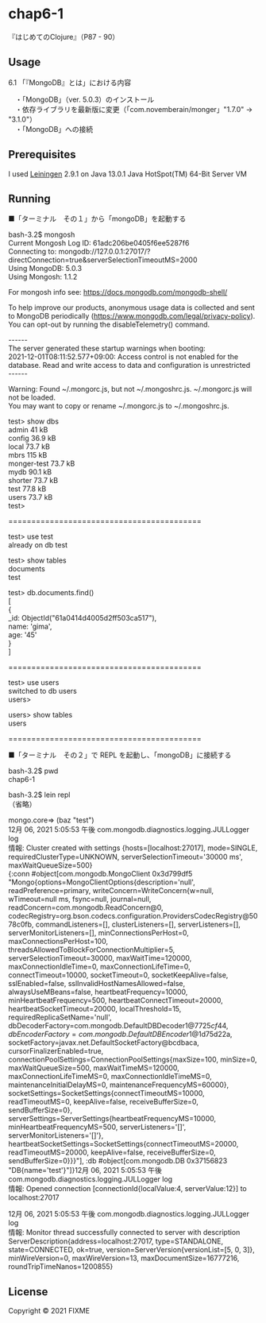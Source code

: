 # chap6-1

『はじめてのClojure』（P87 - 90）

## Usage

6.1 「『MongoDB』とは」における内容<br>

　・「MongoDB」（ver. 5.0.3）のインストール<br>
　・依存ライブラリを最新版に変更（「com.novemberain/monger」"1.7.0" -> "3.1.0"）<br>
　・「MongoDB」への接続<br>


## Prerequisites

I used [Leiningen][1] 2.9.1 on Java 13.0.1 Java HotSpot(TM) 64-Bit Server VM<br>

[1]: https://github.com/technomancy/leiningen<br>


## Running


■「ターミナル　その１」から「mongoDB」を起動する

bash-3.2$ mongosh<br>
Current Mongosh Log ID:	61adc206be0405f6ee5287f6<br>
Connecting to:		mongodb://127.0.0.1:27017/?directConnection=true&serverSelectionTimeoutMS=2000<br>
Using MongoDB:		5.0.3<br>
Using Mongosh:		1.1.2<br>

For mongosh info see: https://docs.mongodb.com/mongodb-shell/<br>


To help improve our products, anonymous usage data is collected and sent to MongoDB periodically (https://www.mongodb.com/legal/privacy-policy).<br>
You can opt-out by running the disableTelemetry() command.<br>

------<br>
   The server generated these startup warnings when booting:<br>
   2021-12-01T08:11:52.577+09:00: Access control is not enabled for the database. Read and write access to data and configuration is unrestricted<br>
------<br>

Warning: Found ~/.mongorc.js, but not ~/.mongoshrc.js. ~/.mongorc.js will not be loaded.<br>
  You may want to copy or rename ~/.mongorc.js to ~/.mongoshrc.js.<br>


test> show dbs<br>
admin          41 kB<br>
config       36.9 kB<br>
local        73.7 kB<br>
mbrs          115 kB<br>
monger-test  73.7 kB<br>
mydb         90.1 kB<br>
shorter      73.7 kB<br>
test         77.8 kB<br>
users        73.7 kB<br>
test><br>

==========================================<br>

test> use test<br>
already on db test<br>

test> show tables<br>
documents<br>
test<br>

test> db.documents.find()<br>
[<br>
  {<br>
    _id: ObjectId("61a0414d4005d2ff503ca517"),<br>
    name: 'gima',<br>
    age: '45'<br>
  }<br>
]<br>

==========================================<br>

test> use users<br>
switched to db users<br>
users><br>

users> show tables<br>
users<br>

==========================================<br>


■「ターミナル　その２」で REPL を起動し、「mongoDB」に接続する<br>

bash-3.2$ pwd<br>
chap6-1<br>

bash-3.2$ lein repl<br>
（省略）<br>

mongo.core=> (baz "test")<br>
12月 06, 2021 5:05:53 午後 com.mongodb.diagnostics.logging.JULLogger log<br>
情報: Cluster created with settings {hosts=[localhost:27017], mode=SINGLE, requiredClusterType=UNKNOWN, serverSelectionTimeout='30000 ms', maxWaitQueueSize=500}<br>
{:conn #object[com.mongodb.MongoClient 0x3d799df5 "Mongo{options=MongoClientOptions{description='null', readPreference=primary, writeConcern=WriteConcern{w=null, wTimeout=null ms, fsync=null, journal=null, readConcern=com.mongodb.ReadConcern@0, codecRegistry=org.bson.codecs.configuration.ProvidersCodecRegistry@5078c0fb, commandListeners=[], clusterListeners=[], serverListeners=[], serverMonitorListeners=[], minConnectionsPerHost=0, maxConnectionsPerHost=100, threadsAllowedToBlockForConnectionMultiplier=5, serverSelectionTimeout=30000, maxWaitTime=120000, maxConnectionIdleTime=0, maxConnectionLifeTime=0, connectTimeout=10000, socketTimeout=0, socketKeepAlive=false, sslEnabled=false, sslInvalidHostNamesAllowed=false, alwaysUseMBeans=false, heartbeatFrequency=10000, minHeartbeatFrequency=500, heartbeatConnectTimeout=20000, heartbeatSocketTimeout=20000, localThreshold=15, requiredReplicaSetName='null', dbDecoderFactory=com.mongodb.DefaultDBDecoder$1@7725cf44, dbEncoderFactory=com.mongodb.DefaultDBEncoder$1@1d75d22a, socketFactory=javax.net.DefaultSocketFactory@bcdbaca, cursorFinalizerEnabled=true, connectionPoolSettings=ConnectionPoolSettings{maxSize=100, minSize=0, maxWaitQueueSize=500, maxWaitTimeMS=120000, maxConnectionLifeTimeMS=0, maxConnectionIdleTimeMS=0, maintenanceInitialDelayMS=0, maintenanceFrequencyMS=60000}, socketSettings=SocketSettings{connectTimeoutMS=10000, readTimeoutMS=0, keepAlive=false, receiveBufferSize=0, sendBufferSize=0}, serverSettings=ServerSettings{heartbeatFrequencyMS=10000, minHeartbeatFrequencyMS=500, serverListeners='[]', serverMonitorListeners='[]'}, heartbeatSocketSettings=SocketSettings{connectTimeoutMS=20000, readTimeoutMS=20000, keepAlive=false, receiveBufferSize=0, sendBufferSize=0}}}"], :db #object[com.mongodb.DB 0x37156823 "DB{name='test'}"]}12月 06, 2021 5:05:53 午後 com.mongodb.diagnostics.logging.JULLogger log<br>
情報: Opened connection [connectionId{localValue:4, serverValue:12}] to localhost:27017<br>

12月 06, 2021 5:05:53 午後 com.mongodb.diagnostics.logging.JULLogger log<br>
情報: Monitor thread successfully connected to server with description ServerDescription{address=localhost:27017, type=STANDALONE, state=CONNECTED, ok=true, version=ServerVersion{versionList=[5, 0, 3]}, minWireVersion=0, maxWireVersion=13, maxDocumentSize=16777216, roundTripTimeNanos=1200855}<br>


## License

Copyright © 2021 FIXME
